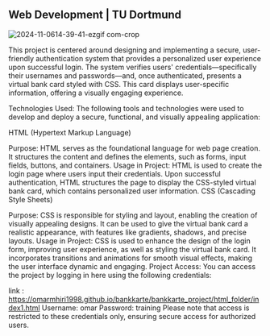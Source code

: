 ## Web Development | TU Dortmund
![2024-11-0614-39-41-ezgif com-crop](https://github.com/user-attachments/assets/d7de43cc-88d5-4dbd-8660-0bfb8d7a7e18)

This project is centered around designing and implementing a secure, user-friendly authentication system that provides a personalized user experience upon successful login. The system verifies users' credentials—specifically their usernames and passwords—and, once authenticated, presents a virtual bank card styled with CSS. This card displays user-specific information, offering a visually engaging experience.

Technologies Used:
The following tools and technologies were used to develop and deploy a secure, functional, and visually appealing application:

HTML (Hypertext Markup Language)

Purpose: HTML serves as the foundational language for web page creation. It structures the content and defines the elements, such as forms, input fields, buttons, and containers.
Usage in Project: HTML is used to create the login page where users input their credentials. Upon successful authentication, HTML structures the page to display the CSS-styled virtual bank card, which contains personalized user information.
CSS (Cascading Style Sheets)

Purpose: CSS is responsible for styling and layout, enabling the creation of visually appealing designs. It can be used to give the virtual bank card a realistic appearance, with features like gradients, shadows, and precise layouts.
Usage in Project: CSS is used to enhance the design of the login form, improving user experience, as well as styling the virtual bank card. It incorporates transitions and animations for smooth visual effects, making the user interface dynamic and engaging.
Project Access:
You can access the project by logging in here using the following credentials:

 link : https://omarmhiri1998.github.io/bankkarte/bankkarte_project/html_folder/index1.html
Username: omar
Password: training
Please note that access is restricted to these credentials only, ensuring secure access for authorized users.
